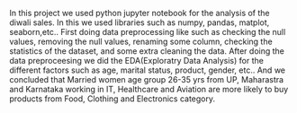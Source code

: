 In this project we used python jupyter notebook for the analysis of the diwali sales. 
In this we used libraries such as numpy, pandas, matplot, seaborn,etc..
First doing data preprocessing like such as checking the null values, removing the null values, renaming some column, checking the statistics of the dataset, and some extra cleaning the data.
After doing the data preproceesing we did the EDA(Exploratry Data Analysis) for the different factors such as age, marital status, product, gender, etc..
And we concluded that Married women age group 26-35 yrs from UP, Maharastra and Karnataka working in IT, Healthcare and Aviation are more likely to buy products from Food, Clothing and Electronics category.
